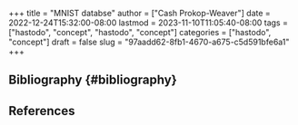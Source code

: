 +++
title = "MNIST databse"
author = ["Cash Prokop-Weaver"]
date = 2022-12-24T15:32:00-08:00
lastmod = 2023-11-10T11:05:40-08:00
tags = ["hastodo", "concept", "hastodo", "concept"]
categories = ["hastodo", "concept"]
draft = false
slug = "97aadd62-8fb1-4670-a675-c5d591bfe6a1"
+++

## Bibliography {#bibliography}

## References

<style>.csl-entry{text-indent: -1.5em; margin-left: 1.5em;}</style><div class="csl-bib-body">
</div>
